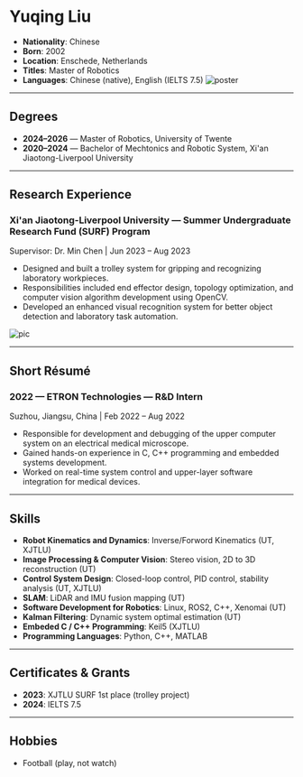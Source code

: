 # Yuqing Liu

- **Nationality**: Chinese
- **Born**: 2002
- **Location**: Enschede, Netherlands
- **Titles**: Master of Robotics
- **Languages**: Chinese (native), English (IELTS 7.5)
![poster]("D:\Profolio\portfolio\image\shuaige.jpg")
---

## Degrees

- **2024–2026** — Master of Robotics, University of Twente
- **2020–2024** — Bachelor of Mechtonics and Robotic System, Xi'an Jiaotong-Liverpool University

---

## Research Experience

### Xi'an Jiaotong-Liverpool University — Summer Undergraduate Research Fund (SURF) Program
Supervisor: Dr. Min Chen | Jun 2023 – Aug 2023


- Designed and built a trolley system for gripping and recognizing laboratory workpieces.
- Responsibilities included end effector design, topology optimization, and computer vision algorithm development using OpenCV.
- Developed an enhanced visual recognition system for better object detection and laboratory task automation.

![pic]("D:\Profolio\portfolio\image\poster.jpg")

---

## Short Résumé

### 2022 — ETRON Technologies — R&D Intern
  Suzhou, Jiangsu, China | Feb 2022 – Aug 2022
  
- Responsible for development and debugging of the upper computer system on an electrical medical microscope.
- Gained hands-on experience in C, C++ programming and embedded systems development.
- Worked on real-time system control and upper-layer software integration for medical devices.
---

## Skills

- **Robot Kinematics and Dynamics**: Inverse/Forword Kinematics (UT, XJTLU)
- **Image Processing & Computer Vision**: Stereo vision, 2D to 3D reconstruction (UT)
- **Control System Design**: Closed-loop control, PID control, stability analysis (UT, XJTLU)
- **SLAM**: LiDAR and IMU fusion mapping (UT)
- **Software Development for Robotics**: Linux, ROS2, C++, Xenomai (UT)
- **Kalman Filtering**: Dynamic system optimal estimation (UT)
- **Embeded C / C++ Programming**: Keil5 (XJTLU)
- **Programming Languages**: Python, C++, MATLAB

---

## Certificates & Grants
- **2023**: XJTLU SURF 1st place (trolley project)
- **2024**: IELTS 7.5


---


## Hobbies

- Football (play, not watch)

